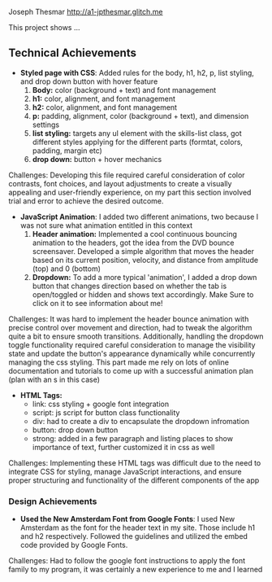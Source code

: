 Joseph Thesmar
http://a1-jpthesmar.glitch.me

This project shows ...

## Technical Achievements
- **Styled page with CSS**: Added rules for the body, h1, h2, p, list styling, and drop down button with hover feature
    1. **Body:** color (background + text) and font management 
    2. **h1:** color, alignment, and font management
    3. **h2:** color, alignment, and font management
    4. **p:** padding, alignment, color (background + text), and dimension settings
    5. **list styling:** targets any ul element with the skills-list class, got different styles applying for the different parts (formtat, colors, padding, margin etc)
    6. **drop down:** button + hover mechanics

Challenges: Developing this file required careful consideration of color contrasts, font choices, and layout adjustments to create a visually appealing and user-friendly experience, on my part this section involved trial and error to achieve the desired outcome.

- **JavaScript Animation**: I added two different animations, two because I was not sure what animation entitled in this context
    1. **Header animation:** Implemented a cool continuous bouncing animation to the headers, got the idea from the DVD bounce screensaver. Developed a simple algorithm that moves the header based on its current position, velocity, and distance from amplitude (top) and 0 (bottom)
    2. **Dropdown:** To add a more typical 'animation', I added a drop down button that changes direction based on whether the tab is open/toggled or hidden and shows text accordingly. Make Sure to click on it to see information about me!

Challenges: It was hard to implement the header bounce animation with precise control over movement and direction, had to tweak the algorithm quite a bit to ensure smooth transitions. Additionally, handling the dropdown toggle functionality required careful consideration to manage the visibility state and update the button's appearance dynamically while concurrently managing the css styling. This part made me rely on lots of online documentation and tutorials to come up with a successful animation plan (plan with an s in this case)

- **HTML Tags:** 
    - link: css styling + google font integration
    - script: js script for button class functionality
    - div: had to create a div to encapsulate the dropdown infromation
    - button: drop down button
    - strong: added in a few paragraph and listing places to show importance of text, further customized it in css as well

Challenges: Implementing these HTML tags was difficult due to the need to integrate CSS for styling, manage JavaScript interactions, and ensure proper structuring and functionality of the different components of the app

### Design Achievements
- **Used the New Amsterdam Font from Google Fonts**: I used New Amsterdam as the font for the header text in my site. Those include h1 and h2 respectively. Followed the guidelines and utilized the embed code provided by Google Fonts.

Challenges: Had to follow the google font instructions to apply the font family to my program, it was certainly a new experience to me and I learned
